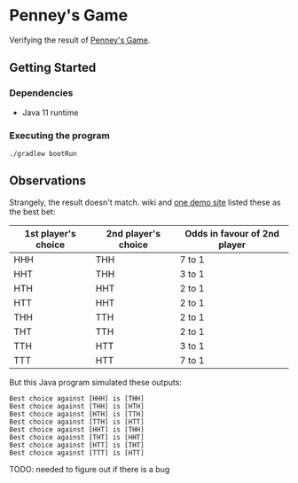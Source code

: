 
# Penney's Game

Verifying the result of [Penney's Game](https://en.wikipedia.org/wiki/Penney%27s_game).

## Getting Started

### Dependencies

* Java 11 runtime

### Executing the program

```
./gradlew bootRun
```

## Observations

Strangely, the result doesn't match. wiki and [one demo site](https://penneys.github.io/) listed these as the best bet:

| 1st player's choice  | 2nd player's choice  | Odds in favour of 2nd player |
|----------------------|----------------------|------------------------------|
| HHH                  | THH                  | 7 to 1                       |
| HHT                  | THH                  | 3 to 1                       |
| HTH                  | HHT                  | 2 to 1                       |
| HTT                  | HHT                  | 2 to 1                       |
| THH                  | TTH                  | 2 to 1                       |
| THT                  | TTH                  | 2 to 1                       |
| TTH                  | HTT                  | 3 to 1                       |
| TTT                  | HTT                  | 7 to 1                       |


But this Java program simulated these outputs:
```
Best choice against [HHH] is [THH]
Best choice against [THH] is [HTH]
Best choice against [HTH] is [TTH]
Best choice against [TTH] is [HTT]
Best choice against [HHT] is [THH]
Best choice against [THT] is [HHT]
Best choice against [HTT] is [THT]
Best choice against [TTT] is [HTT]
```

TODO: needed to figure out if there is a bug
